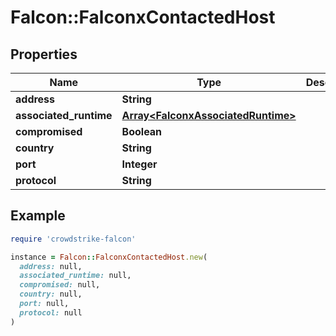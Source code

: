 # Falcon::FalconxContactedHost

## Properties

| Name | Type | Description | Notes |
| ---- | ---- | ----------- | ----- |
| **address** | **String** |  | [optional] |
| **associated_runtime** | [**Array&lt;FalconxAssociatedRuntime&gt;**](FalconxAssociatedRuntime.md) |  | [optional] |
| **compromised** | **Boolean** |  | [optional] |
| **country** | **String** |  | [optional] |
| **port** | **Integer** |  | [optional] |
| **protocol** | **String** |  | [optional] |

## Example

```ruby
require 'crowdstrike-falcon'

instance = Falcon::FalconxContactedHost.new(
  address: null,
  associated_runtime: null,
  compromised: null,
  country: null,
  port: null,
  protocol: null
)
```


